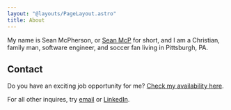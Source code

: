 ```yaml
---
layout: "@layouts/PageLayout.astro"
title: About
---
```


My name is Sean McPherson, or [Sean McP](/articles/how-to-pronounce-my-name) for
short, and I am a Christian, family man, software engineer, and soccer fan living in Pittsburgh, PA.

## Contact

Do you have an exciting job opportunity for me?
[Check my availability here](/are-you-looking-for-work/).

For all other inquires, try
[email](mailto:sean@seanmcp.com?subject=Hey%20there!) or
[LinkedIn](https://linkedin.com/in/seanmcp).
